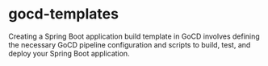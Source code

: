 # gocd-templates

Creating a Spring Boot application build template in GoCD involves defining the necessary GoCD pipeline configuration and scripts to build, test, and deploy your Spring Boot application.
